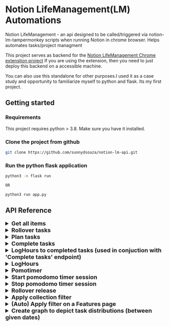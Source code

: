 # Notion LifeManagement(LM) Automations
Notion LifeManagement - an api designed to be called/triggered via notion-lm-tampermonkey scripts when running Notion in chrome browser. Helps automates tasks/project managment

This project serves as backend for the [Notion LifeManagement Chrome extenstion project](https://github.com/sunnydsouza/notion-lm-crx)
If you are using the extension, then you need to just deploy this backend on a accessible machine.

You can also use this standalone for other purposes.I used it as a case study and opportunity to familiarize myself to python and flask. Its my first project.

## Getting started

### Requirements
This project requires python > 3.8. Make sure you have it installed.

### Clone the project from github

```bash
git clone https://github.com/sunnydsouza/notion-lm-api.git
```

### Run the python flask application
```bash
python3 -m flask run

OR

python3 run app.py
```


[comment]: <> (## Motivation)


## API Reference

<details>
  <summary style="font-size:18px"><b>Get all items</b></summary>
  
```http
  GET /
```

Base welcome page. You should be able to see below message if everything fine

In case you get a security error then please accept the certificate by click on "Advanced Proceed" and acccepting the certificate

In case you get the below page, then in Chrome, simply type `thisisunsafe` anywhere in the browser

</details>



<details>
  <summary style="font-size:18px"><b>Rollover tasks </b></summary>

```http
  POST /notionhelper/api/v1/rolloverday
```

| Parameter | Type     | Description                       |
| :-------- | :------- | :-------------------------------- |
| `from_date`      | `string` | **Optional**. from which date to rollover **Default** today's date|
| `to_date`      | `string` | **Optional**. rollover to which date **Default** tomorow's date|

</details>


<details>
  <summary style="font-size:18px"><b>Plan tasks</b></summary>

```http
  POST /notionhelper/api/v1/plantask
```

| Parameter | Type     | Description                       |
| :-------- | :------- | :-------------------------------- |
| `plan-form-taskid`      | `string` | **Required**. from which date to rollover **Default** today's date|
| `plan-form-datepicker`      | `string` | **Required**. rollover to which date **Default** tomorow's date|
| `plan`      | `string` | **Required**. rollover to which date **Default** tomorow's date|
| `plan-priority`      | `string` | **Optional**. rollover to which date |

</details>


<details>
  <summary style="font-size:18px"><b>Complete tasks</b></summary>

```http
  POST /notionhelper/api/v1/completetask
```

| Parameter | Type     | Description                       |
| :-------- | :------- | :-------------------------------- |
| `nh-done-task-taskid`      | `string` | **Required**. the task/tasks ids separated by ','.However, this field is auto populated when using the NotionHelper tampermonkey script|
| `nh-done-task-completed-date`      | `string` | **Required**. The day the task was completed in yyyy-MM-dd.|
| `nh-done-task-worked-on-days`      | `string` | **Required**. The day/days leading to the task completion date in yyyy-MM-dd format separated by ','|
| `nh-done-task-plan-priority`      | `string` | **Optional**. rollover to which date |
| `nh-done-task-repeat-task`      | `string` | **Optional**. rollover to which date |

</details>

 
<details>
  <summary style="font-size:18px"><b>LogHours to completed tasks (used in conjuction with 'Complete tasks' endpoint)</b></summary>

```http
  POST /notionhelper/api/v1/loghoursCompletedTask
```

| Parameter | Type     | Description                       |
| :-------- | :------- | :-------------------------------- |
| `nh-logged-hrs-title`      | `string` | **Optional**. |
| `nh-logged-task-taskid`      | `string` | **Required**. However, this field is auto populated when using the NotionHelper tampermonkey script|
| `nh-logged-task-worked-on-days`      | `string` | **Required**. The day/days worked on, in yyyy-MM-dd format.However, this field is auto populated when you select dates using the NotionHelper tampermonkey script|
| `nh-logged-task-log-hrs`      | `string` | **Required**. the total hrs worked. This would be distributed equally around the `nh-logged-task-worked-on-days`  |

</details>



<details>
  <summary style="font-size:18px"><b>LogHours</b></summary>

```http
  POST /notionhelper/api/v1/loghours
```

| Parameter | Type     | Description                       |
| :-------- | :------- | :-------------------------------- |
| `nh-logged-hrs-title`      | `string` | **Optional**. |
| `nh-logged-task-taskid`      | `string` | **Required**. However, this field is auto populated when using the NotionHelper tampermonkey script|
| `nh-logged-task-worked-on-days`      | `string` | **Required**. The day/days worked on, in yyyy-MM-dd format.However, this field is auto populated when you select dates using the NotionHelper tampermonkey script|
| `nh-logged-task-log-hrs`      | `string` | **Required**. the total hrs worked. This would be distributed equally around the `nh-logged-task-worked-on-days`  |

</details>



<details>
  <summary style="font-size:18px"><b>Pomotimer</b></summary>

```http
  POST /notionhelper/api/v1/pomotimer
```

| Parameter | Type     | Description                       |
| :-------- | :------- | :-------------------------------- |
| `start`      | `string` | **Required**. The start time when the pomodoro timer started. However, this field is auto populated when using the NotionHelper tampermonkey script|
| `end`      | `string` | **Required**. The end time when the pomodoro timer started.| However, this field is auto populated when using the NotionHelper tampermonkey script
| `session`      | `string` | **Required**. The session name. However, this field is auto populated when using the NotionHelper tampermonkey script|
| `taskid`      | `string` | **Required**. The task/tasks ids on which the pomodoro timer was started. However, this field is auto populated when using the NotionHelper tampermonkey script|

</details>





<details>
  <summary style="font-size:18px"><b>Start pomodomo timer session</b></summary>

```http
  POST /notionpomo/api/v1/startSession
```
</details>  


<details>
  <summary style="font-size:18px"><b>Stop pomodomo timer session</b></summary>

```http
  POST /notionpomo/api/v1/completeSession
```
</details>  


<details>
  <summary style="font-size:18px"><b>Rollover release</b></summary>

```http
  POST /notionhelper/api/v1/rolloverrelease
```

This request accepts a `json` body in request
```
{
    "project": "",
    "feature":"Should record complete Pomo session",
    "from_release":"ee0de86eae984c589e72ead1e4e30f84",
    "from_release_name":"Notion R2022.01",
    "to_release":"a808eb75892447e09fc7be3b9b277438",
    "to_release_name":"Notion R2022.02"
}
```
</details>  


<details>
  <summary style="font-size:18px"><b>Apply collection filter</b></summary>

```http
  POST /notionhelper/api/v1/applycollectionviewfilter
```

```
{
    "collection_view":"/9699218568c5452682f3a8a9f0937bab?v=35810cf9056640d087b7764ce463d2df",
    "day":"2022-02-15"
}
```

</details>  


<details>
  <summary style="font-size:18px"><b>(Auto) Apply filter on a Features page</b></summary>

```http
  POST /notionhelper/api/v1/featurestasklistfilter
```


| Parameter | Type     | Description                       |
| :-------- | :------- | :-------------------------------- |
| `feature_tasklist_view`      | `string` | **Required**. However, this field is auto filled as it is automatically fired through via the NotionHelper tampermonkey script, whenever on a 'Features' page|
| `page_url`      | `string` | **Required**. the page url (features page). However, this field is auto filled as it is automatically fired through via the NotionHelper tampermonkey script, whenever on a 'Features' page|

</details>  




<details>
  <summary style="font-size:18px"><b>Create graph to depict task distributions (between given dates)</b></summary>

```http
  GET /notionhelper/api/v1/tasksgraph?Parameter=value
```

| Parameter | Type     | Description                       |
| :-------- | :------- | :-------------------------------- |
| `day` / `week` / `month`     | `string` | **Required**. day in format yyyy-MM-dd. Based on whether we are querying for day/week/month, the week and month are auto computed from the date in yyyy-MM-dd|

</details>  